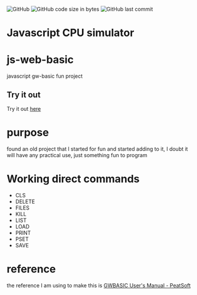 ![GitHub](https://img.shields.io/github/license/msfwebdude/js-web-basic?style=plastic) ![GitHub code size in bytes](https://img.shields.io/github/languages/code-size/msfwebdude/js-web-basic?style=plastic)
![GitHub last commit](https://img.shields.io/github/last-commit/msfwebdude/js-web-basic?style=plastic)

# Javascript CPU simulator

# js-web-basic
javascript gw-basic fun project

## Try it out
Try it out [here](http://firoved.com/github/js-web-basic/index.html)

# purpose
found an old project that I started for fun and started adding to it, I doubt it will have any practical use, just something fun to program

# Working direct commands
+ CLS
+ DELETE
+ FILES
+ KILL
+ LIST
+ LOAD
+ PRINT
+ PSET
+ SAVE

# reference
the reference I am using to make this is [GWBASIC User's Manual - PeatSoft](https://hwiegman.home.xs4all.nl/gw-man/index.html)
